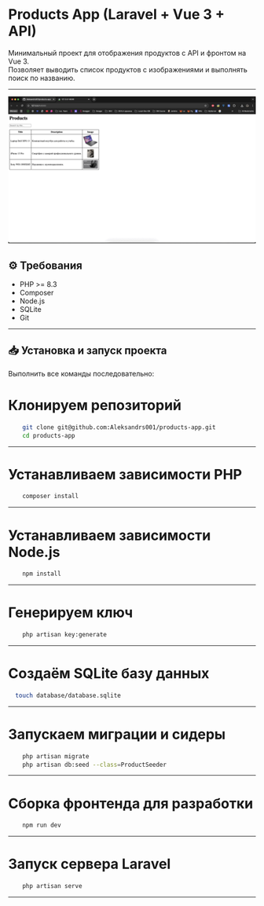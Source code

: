 # Products App (Laravel + Vue 3 + API)

Минимальный проект для отображения продуктов с API и фронтом на Vue 3.  
Позволяет выводить список продуктов с изображениями и выполнять поиск по названию.

---

![gif](gif.gif)

## ⚙️ Требования

- PHP >= 8.3
- Composer
- Node.js
- SQLite
- Git

---

## 📥 Установка и запуск проекта

Выполнить все команды последовательно:

# Клонируем репозиторий
```bash
    git clone git@github.com:Aleksandrs001/products-app.git
    cd products-app
```
---
# Устанавливаем зависимости PHP
```bash
    composer install
```

---

# Устанавливаем зависимости Node.js
```bash
    npm install
```

---

# Генерируем ключ
```bash
    php artisan key:generate
```

---

# Создаём SQLite базу данных
```bash
  touch database/database.sqlite
```

---

# Запускаем миграции и сидеры
```bash
    php artisan migrate
    php artisan db:seed --class=ProductSeeder
```

---

# Сборка фронтенда для разработки
```bash
    npm run dev
```

---

# Запуск сервера Laravel
```bash
    php artisan serve
```

---



